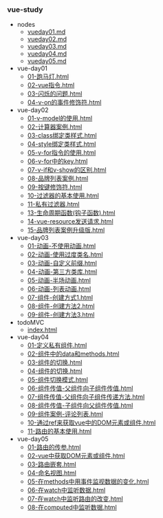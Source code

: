### vue-study
+ nodes
    - [vueday01.md](./nodes/vueday01.md)
    - [vueday02.md](./nodes/vueday02.md)
    - [vueday03.md](./nodes/vueday03.md)
    - [vueday04.md](./nodes/vueday04.md)
    - [vueday05.md](./nodes/vueday05.md)
+ vue-day01
    - [01-跑马灯.html](./vue-day01/01-跑马灯.html)
    - [02-vue指令.html](./vue-day01/02-vue指令.html)
    - [03-闪烁的问题.html](./vue-day01/03-闪烁的问题.html)
    - [04-v-on的事件修饰符.html](./vue-day01/04-v-on的事件修饰符.html)
+ vue-day02
    - [01-v-model的使用.html](./vue-day02/01-v-model的使用.html)
    - [02-计算器案例.html](./vue-day02/02-计算器案例.html)
    - [03-class绑定类样式.html](./vue-day02/03-class绑定类样式.html)
    - [04-style绑定类样式.html](./vue-day02/04-style绑定类样式.html)
    - [05-v-for指令的使用.html](./vue-day02/05-v-for指令的使用.html)
    - [06-v-for中的key.html](./vue-day02/06-v-for中的key.html)
    - [07-v-if和v-show的区别.html](./vue-day02/07-v-if和v-show的区别.html)
    - [08-品牌列表案例.html](./vue-day02/08-品牌列表案例.html)
    - [09-按键修饰符.html](./vue-day02/09-按键修饰符.html)
    - [10-过滤器的基本使用.html](./vue-day02/10-过滤器的基本使用.html)
    - [11-私有过滤器.html](./vue-day02/11-私有过滤器.html)
    - [13-生命周期函数(钩子函数).html](./vue-day02/13-生命周期函数(钩子函数).html)
    - [14-vue-resource发送请求.html](./vue-day02/14-vue-resource发送请求.html)
    - [15-品牌列表案例升级版.html](./vue-day02/15-品牌列表案例升级版.html)
+ vue-day03
    - [01-动画-不使用动画.html](./vue-day03/01-动画-不使用动画.html)
    - [02-动画-使用过度类名.html](./vue-day03/02-动画-使用过度类名.html)
    - [03-动画-自定义前缀.html](./vue-day03/03-动画-自定义前缀.html)
    - [04-动画-第三方类库.html](./vue-day03/04-动画-第三方类库.html)
    - [05-动画-半场动画.html](./vue-day03/05-动画-半场动画.html)
    - [06-动画-列表动画.html](./vue-day03/06-动画-列表动画.html)
    - [07-组件-创建方式1.html](./vue-day03/07-组件-创建方式1.html)
    - [08-组件-创建方法2.html](./vue-day03/08-组件-创建方法2.html)
    - [09-组件-创建方法3.html](./vue-day03/09-组件-创建方法3.html)
+ todoMVC
    + [index.html](./todomvc-app-template-master/index.html)
+ vue-day04
    - [01-定义私有组件.html](./vue-day04/01-定义私有组件.html)
    - [02-组件中的data和methods.html](./vue-day04/02-组件中的data和methods.html)
    - [03-组件的切换.html](./vue-day04/03-组件的切换.html)
    - [04-组件的切换.html](./vue-day04/04-组件的切换.html)
    - [05-组件切换模式.html](./vue-day04/05-组件切换模式.html)
    - [06-组件传值-父组件向子组件传值.html](./vue-day04/06-组件传值-父组件向子组件传值.html)
    - [07-组件传值-父组件向子组件传递方法.html](./vue-day04/07-组件传值-父组件向子组件传递方法.html)
    - [08-组件传值-子组件向父组件传值.html](./vue-day04/08-组件传值-子组件向父组件传值.html)
    - [09-组件案例-评论列表.html](./vue-day04/09-组件案例-评论列表.html)
    - [10-通过ref来获取vue中的DOM元素或组件.html](./vue-day04/10-通过ref来获取vue中的DOM元素或组件.html)
    - [11-路由的基本使用.html](./vue-day04/11-路由的基本使用.html)
+ vue-day05
    - [01-路由的传参.html](./vue-day05/01-路由的传参.html)
    - [02-vue中获取DOM元素或组件.html](./vue-day05/02-vue中获取DOM元素或组件.html)
    - [03-路由嵌套.html](./vue-day05/03-路由嵌套.html)
    - [04-命名视图.html](./vue-day05/04-命名视图.html)
    - [05-在methods中用事件监视数据的变化.html](./vue-day05/05-在methods中用事件监视数据的变化.html)
    - [06-在watch中监听数据.html](./vue-day05/06-在watch中监听数据.html)
    - [07-在watch中监听路由的改变.html](./vue-day05/07-在watch中监听路由的改变.html)
    - [08-在computed中监听数据.html](./vue-day05/08-在computed中监听数据.html)